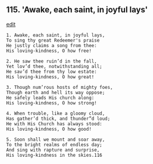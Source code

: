 
## 115.  'Awake, each saint, in joyful lays'
[edit](https://docs.google.com/document/d/1qBlsXsQhluLJZdAtmxDY-gSXN4iHbHzH/edit?mode=html)



    1. Awake, each saint, in joyful lays,
    To sing thy great Redeemer's praise 
    He justly claims a song from thee:
    His loving-kindness, O how free!

    2. He saw thee ruin’d in the fall,
    Yet lov’d thee, notwithstanding all;
    He sav’d thee from thy low estate:
    His loving-kindness, O how great!

    3. Though num’rous hosts of mighty foes, 
    Though earth and hell its way oppose; 
    He safely leads His church along:
    His loving-kindness, O how strong!

    4. When trouble, like a gloomy cloud,
    Has gather’d thick, and thunder”d loud; 
    He with His Church has always stood: 
    His loving-kindness, O how good!

    5. Soon shall we mount and soar away,
    To the bright realms of endless day; 
    And sing with rapture and surprise,
    His loving-kindness in the skies.116

